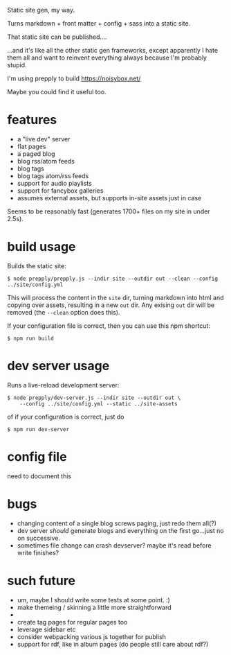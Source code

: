 Static site gen, my way.

Turns markdown + front matter + config + sass into a static site.

That static site can be published....

...and it's like all the other static gen frameworks, except apparently I hate them all
and want to reinvent everything always because I'm probably stupid.

I'm using prepply to build https://noisybox.net/

Maybe you could find it useful too.

# features

* a "live dev" server
* flat pages
* a paged blog
* blog rss/atom feeds
* blog tags
* blog tags atom/rss feeds
* support for audio playlists
* support for fancybox galleries
* assumes external assets, but supports in-site assets just in case

Seems to be reasonably fast (generates 1700+ files on my site in under 2.5s).

# build usage

Builds the static site:

```
$ node prepply/prepply.js --indir site --outdir out --clean --config ../site/config.yml
```

This will process the content in the `site` dir, turning markdown into
html and copying over assets, resulting in a new `out` dir.  Any exising `out` dir
will be removed (the `--clean` option does this).

If your configuration file is correct, then you can use this npm shortcut:
```
$ npm run build
```

# dev server usage

Runs a live-reload development server:

```
$ node prepply/dev-server.js --indir site --outdir out \
    --config ../site/config.yml --static ../site-assets
```

of if your configuration is correct, just do
```
$ npm run dev-server
```

# config file

need to document this

# bugs

* changing content of a single blog screws paging, just redo them all(?)
* dev server _should_ generate blogs and everything on the first go...just no on successive.
* sometimes file change can crash devserver? maybe it's read before write finishes?

# such future

* um, maybe I should write some tests at some point. :)
* make themeing / skinning a little more straightforward
*
* create tag pages for regular pages too
* leverage sidebar etc
* consider webpacking various js together for publish
* support for rdf, like in album pages (do people still care about rdf?)
